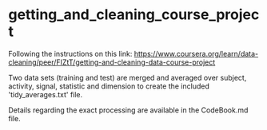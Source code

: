 # getting_and_cleaning_course_project

Following the instructions on this link:
https://www.coursera.org/learn/data-cleaning/peer/FIZtT/getting-and-cleaning-data-course-project

Two data sets (training and test) are merged and averaged over subject, activity, signal, statistic and dimension to create the included 'tidy_averages.txt' file.

Details regarding the exact processing are available in the CodeBook.md file.


